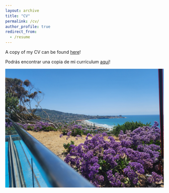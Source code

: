```yaml
---
layout: archive
title: "CV"
permalink: /cv/
author_profile: true
redirect_from:
  - /resume
---
```


A copy of my CV can be found [here](https://drive.google.com/file/d/1qowPJyefeoO-zZ63AS_lg-KuYz_7S-d5/view?usp=sharing)!

Podrás encontrar una copia de mi currículum [aqui](https://drive.google.com/file/d/1C59VbX_JICOhF0NwfrmdhfMmfPYiyESZ/view?usp=sharing)!

![My Image](images/20230623_135829.jpg "A cool image")
